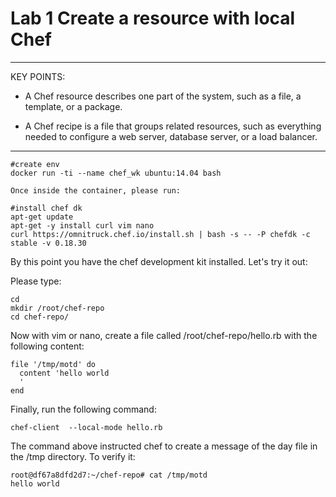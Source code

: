 # Lab 1 Create a resource with local Chef

---
KEY POINTS:
* A Chef resource describes one part of the system, such as a file, a template, or a package.

* A Chef recipe is a file that groups related resources, such as everything needed to configure a web server, database server, or a load balancer.
---


```　
#create env 
docker run -ti --name chef_wk ubuntu:14.04 bash 

Once inside the container, please run:

#install chef dk 
apt-get update 
apt-get -y install curl vim nano
curl https://omnitruck.chef.io/install.sh | bash -s -- -P chefdk -c stable -v 0.18.30 
```

By this point you have the chef development kit installed. Let's try it out:

Please type:
```
cd 
mkdir /root/chef-repo 
cd chef-repo/ 
```

Now with vim or nano, create a file called /root/chef-repo/hello.rb with the following content:

```
file '/tmp/motd' do 
  content 'hello world
  ' 
end 
```
Finally, run the following command:

```
chef-client  --local-mode hello.rb 
```

The command above instructed chef to create a message of the day file in the /tmp directory. To verify it:

```
root@df67a8dfd2d7:~/chef-repo# cat /tmp/motd 
hello world
```

